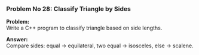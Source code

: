 ### Problem No 28: Classify Triangle by Sides

**Problem:**  
Write a C++ program to classify triangle based on side lengths.

**Answer:**  
Compare sides: equal → equilateral, two equal → isosceles, else → scalene.
